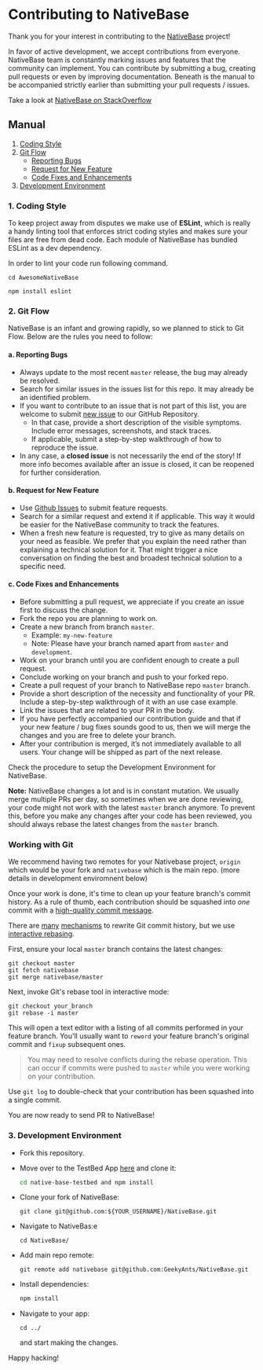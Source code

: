 # Contributing to NativeBase

Thank you for your interest in contributing to the [NativeBase](http://nativebase.io/) project!

In favor of active development, we accept contributions from everyone. NativeBase team is constantly marking issues and features that the community can implement. You can contribute by submitting a bug, creating pull requests or even by improving documentation. Beneath is the manual to be accompanied strictly earlier than submitting your pull requests / issues.

Take a look at [NativeBase on StackOverflow](http://stackoverflow.com/questions/tagged/native-base)

## Manual

1. [Coding Style](#1-coding-style)
2. [Git Flow](#2-git-flow)
   - [Reporting Bugs](#a-reporting-bugs)
   - [Request for New Feature](#b-request-for-new-feature)
   - [Code Fixes and Enhancements](#c-code-fixes-and-enhancements)
3. [Development Environment](#3-development-environment)

### 1. Coding Style

To keep project away from disputes we make use of **ESLint**, which is really a handy linting tool that enforces strict coding styles and makes sure your files are free from dead code. Each module of NativeBase has bundled ESLint as a dev dependency.

In order to lint your code run following command.

```
cd AwesomeNativeBase

npm install eslint
```

### 2. Git Flow

NativeBase is an infant and growing rapidly, so we planned to stick to Git Flow. Below are the rules you need to follow:

#### a. Reporting Bugs

- Always update to the most recent `master` release, the bug may already be resolved.
- Search for similar issues in the issues list for this repo. It may already be an identified problem.
- If you want to contribute to an issue that is not part of this list, you are welcome to submit [new issue](https://github.com/GeekyAnts/NativeBase/issues/new) to our GitHub Repository.
  - In that case, provide a short description of the visible symptoms. Include error messages, screenshots, and stack traces.
  - If applicable, submit a step-by-step walkthrough of how to reproduce the issue.
- In any case, a **closed issue** is not necessarily the end of the story! If more info becomes available after an issue is closed, it can be reopened for further consideration.

#### b. Request for New Feature

- Use [Github Issues](https://github.com/GeekyAnts/NativeBase/issues) to submit feature requests.
- Search for a similar request and extend it if applicable. This way it would be easier for the NativeBase community to track the features.
- When a fresh new feature is requested, try to give as many details on your need as feasible. We prefer that you explain the need rather than explaining a technical solution for it. That might trigger a nice conversation on finding the best and broadest technical solution to a specific need.

#### c. Code Fixes and Enhancements

- Before submitting a pull request, we appreciate if you create an issue first to discuss the change.
- Fork the repo you are planning to work on.
- Create a new branch from branch `master`.
  - Example: `my-new-feature`
  - Note: Please have your branch named apart from `master` and `development`.
- Work on your branch until you are confident enough to create a pull request.
- Conclude working on your branch and push to your forked repo.
- Create a pull request of your branch to NativeBase repo `master` branch.
- Provide a short description of the necessity and functionality of your PR. Include a step-by-step walkthrough of it with an use case example.
- Link the issues that are related to your PR in the body.
- If you have perfectly accompanied our contribution guide and that if your new feature / bug fixes sounds good to us, then we will merge the changes and you are free to delete your branch.
- After your contribution is merged, it’s not immediately available to all users. Your change will be shipped as part of the next release.

Check the procedure to setup the Development Environment for NativeBase.

**Note:** NativeBase changes a lot and is in constant mutation. We usually merge multiple PRs per day, so sometimes when we are done reviewing, your code might not work with the latest `master` branch anymore. To prevent this, before you make any changes after your code has been reviewed, you should always rebase the latest changes from the `master` branch.

### Working with Git

We recommend having two remotes for your Nativebase project, `origin` which would be your fork and `nativebase` which is the main repo.
(more details in development enviromnent below)

Once your work is done, it's time to clean up your feature branch's
commit history. As a rule of thumb, each contribution should be squashed into
_one_ commit with a
[high-quality commit message](https://chris.beams.io/posts/git-commit).

There are [many](https://git-scm.com/docs/git-reset)
[mechanisms](https://stackoverflow.com/questions/3697178/git-merge-all-changes-from-another-branch-as-a-single-commit)
to rewrite Git commit history, but we use
[interactive rebasing](https://help.github.com/articles/using-git-rebase-on-the-command-line).

First, ensure your local `master` branch contains the latest changes:

```git
git checkout master
git fetch nativebase
git merge nativebase/master
```

Next, invoke Git's rebase tool in interactive mode:

```git
git checkout your_branch
git rebase -i master
```

This will open a text editor with a listing of all commits performed in your
feature branch. You'll usually want to `reword` your feature branch's original
commit and `fixup` subsequent ones.

> You may need to resolve conflicts during the rebase operation. This can occur
> if commits were pushed to `master` while you were working on your
> contribution.

Use `git log` to double-check that your contribution has been squashed into a
single commit.

You are now ready to send PR to NativeBase!

### 3. Development Environment

- Fork this repository.

- Move over to the TestBed App [here](https://github.com/GeekyAnts/native-base-testbed) and clone it:

  ```bash
  cd native-base-testbed and npm install
  ```

- Clone your fork of NativeBase:

  ```git
  git clone git@github.com:${YOUR_USERNAME}/NativeBase.git
  ```

- Navigate to NativeBas:e

  ```
  cd NativeBase/
  ```

- Add main repo remote:

  ```git
  git remote add nativebase git@github.com:GeekyAnts/NativeBase.git
  ```

- Install dependencies:

  ```bash
  npm install
  ```

* Navigate to your app:

  ```
  cd ../
  ```

  and start making the changes.

Happy hacking!
